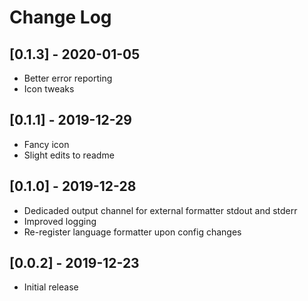 # Change Log

## [0.1.3] - 2020-01-05

- Better error reporting
- Icon tweaks

## [0.1.1] - 2019-12-29

- Fancy icon
- Slight edits to readme

## [0.1.0] - 2019-12-28

- Dedicaded output channel for external formatter stdout and stderr
- Improved logging
- Re-register language formatter upon config changes

## [0.0.2] - 2019-12-23

- Initial release
